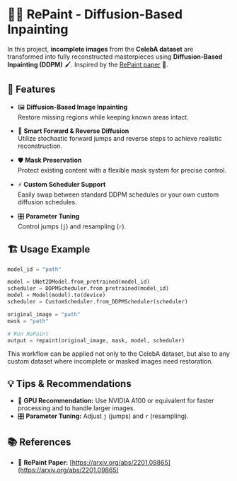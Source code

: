 # 🎨✨ RePaint - Diffusion-Based Inpainting

In this project, **incomplete images** from the **CelebA dataset** are transformed into fully reconstructed masterpieces using **Diffusion-Based Inpainting (DDPM)** 🖌️. Inspired by the [RePaint paper](https://arxiv.org/abs/2201.09865) 📰.

## 🚀 Features

- 🖼️ **Diffusion-Based Image Inpainting**  
  Restore missing regions while keeping known areas intact.  

- 🔄 **Smart Forward & Reverse Diffusion**  
  Utilize stochastic forward jumps and reverse steps to achieve realistic reconstruction.  

- 🛡️ **Mask Preservation**  
  Protect existing content with a flexible mask system for precise control.  

- ⚡ **Custom Scheduler Support**  
  Easily swap between standard DDPM schedules or your own custom diffusion schedules.  

- 🎛️ **Parameter Tuning**  
  Control jumps (`j`) and resampling (`r`).
## 🏗️ Usage Example

```python
model_id = "path"

model = UNet2DModel.from_pretrained(model_id)
scheduler = DDPMScheduler.from_pretrained(model_id)
model = Model(model).to(device)
scheduler = CustomScheduler.from_DDPMScheduler(scheduler)

original_image = "path"
mask = "path"

# Run RePaint
output = repaint(original_image, mask, model, scheduler)
```
This workflow can be applied not only to the CelebA dataset, but also to any custom dataset where incomplete or masked images need restoration.

## 💡 Tips & Recommendations

- 🚀 **GPU Recommendation:** Use NVIDIA A100 or equivalent for faster processing and to handle larger images.  
- 🎛️ **Parameter Tuning:** Adjust `j` (jumps) and `r` (resampling).

## 📚 References

- 📰 **RePaint Paper:** [https://arxiv.org/abs/2201.09865](https://arxiv.org/abs/2201.09865)
